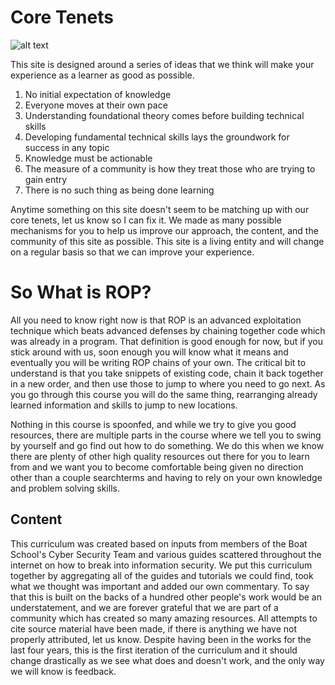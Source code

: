 # Core Tenets
![alt text](https://news.yale.edu/sites/default/files/styles/horizontal_image/public/d6_files/YaleNews_hopper-grace.UNIVAC.102635875-CC_0.jpg?itok=4HL3ETlO "img3")

This site is designed around a series of ideas that we think will make your experience as a learner as good as possible.

1. No initial expectation of knowledge
2. Everyone moves at their own pace
3. Understanding foundational theory comes before building technical skills
4. Developing fundamental technical skills lays the groundwork for success in any topic
5. Knowledge must be actionable
6. The measure of a community is how they treat those who are trying to gain entry
7. There is no such thing as being done learning

Anytime something on this site doesn't seem to be matching up with our core tenets, let us know so I can fix it. We made as many possible mechanisms for you to help us improve our approach, the content, and the community of this site as possible. This site is a living entity and will change on a regular basis so that we can improve your experience.

# So What is ROP?
All you need to know right now is that ROP is an advanced exploitation technique which beats advanced defenses by chaining together code which was already in a program. That definition is good enough for now, but if you stick around with us, soon enough you will know what it means and eventually you will be writing ROP chains of your own. The critical bit to understand is that you take snippets of existing code, chain it back together in a new order, and then use those to jump to where you need to go next. As you go through this course you will do the same thing, rearranging already learned information and skills to jump to new locations.

Nothing in this course is spoonfed, and while we try to give you good resources, there are multiple parts in the course where we tell you to swing by yourself and go find out how to do something. We do this when we know there are plenty of other high quality resources out there for you to learn from and we want you to become comfortable being given no direction other than a couple searchterms and having to rely on your own knowledge and problem solving skills.

## Content
This curriculum was created based on inputs from members of the Boat School's Cyber Security Team and various guides scattered throughout the internet on how to break into information security. We put this curriculum together by aggregating all of the guides and tutorials we could find, took what we thought was important and added our own commentary. To say that this is built on the backs of a hundred other people's work would be an understatement, and we are forever grateful that we are part of a community which has created so many amazing resources. All attempts to cite source material have been made, if there is anything we have not properly attributed, let us know. Despite having been in the works for the last four years, this is the first iteration of the curriculum and it should change drastically as we see what does and doesn't work, and the only way we will know is feedback.